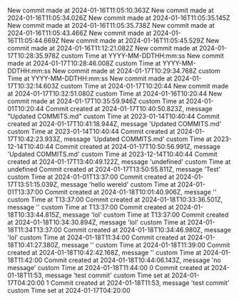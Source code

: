 New commit made at 2024-01-16T11:05:10.363Z
New commit made at 2024-01-16T11:05:34.026Z
New commit made at 2024-01-16T11:05:35.145Z
New commit made at 2024-01-16T11:05:35.738Z
New commit made at 2024-01-16T11:05:43.466Z
New commit made at 2024-01-16T11:05:44.669Z
New commit made at 2024-01-16T11:05:45.529Z
New commit made at 2024-01-16T11:12:21.082Z
New commit made at 2024-01-17T10:28:35.978Z custom Time at YYYY-MM-DDTHH:mm:ss
New commit made at 2024-01-17T10:28:46.008Z custom Time at YYYY-MM-DDTHH:mm:ss
New commit made at 2024-01-17T10:29:34.768Z custom Time at YYYY-MM-DDTHH:mm:ss
New commit made at 2024-01-17T10:32:14.603Z custom Time at 2024-01-17T10:20:44
New commit made at 2024-01-17T10:32:51.080Z custom Time at 2024-01-16T10:20:44
New commit made at 2024-01-17T10:35:59.946Z custom Time at 2024-01-01T10:20:44
Commit created at 2024-01-17T10:40:50.823Z, message "Updated COMMITS.md" custom Time at 2023-01-14T10:40:44
Commit created at 2024-01-17T10:41:18.944Z, message 'Updated COMMITS.md' custom Time at 2023-01-14T10:40:44
Commit created at 2024-01-17T10:42:23.933Z, message 'Updated COMMITS.md' custom Time at 2023-12-14T10:40:44
Commit created at 2024-01-17T10:50:56.991Z, message 'Updated COMMITS.md' custom Time at 2023-12-14T10:40:44
Commit created at 2024-01-17T13:40:49.122Z, message 'undefined' custom Time at undefined
Commit created at 2024-01-17T13:50:55.811Z, message 'Test' custom Time at 2024-01-01T13:37:00
Commit created at 2024-01-17T13:51:15.039Z, message 'hello wereld' custom Time at 2024-01-01T13:37:00
Commit created at 2024-01-18T10:01:40.906Z, message '' custom Time at T13:37:00
Commit created at 2024-01-18T10:33:36.501Z, message '' custom Time at T13:37:00
Commit created at 2024-01-18T10:33:44.815Z, message 'lol' custom Time at T13:37:00
Commit created at 2024-01-18T10:34:30.894Z, message 'lol' custom Time at 2024-01-18T11:34T13:37:00
Commit created at 2024-01-18T10:34:46.980Z, message 'lol' custom Time at 2024-01-18T11:34:00
Commit created at 2024-01-18T10:41:27.380Z, message '' custom Time at 2024-01-18T11:39:00
Commit created at 2024-01-18T10:42:42.168Z, message '' custom Time at 2024-01-18T11:42:00
Commit created at 2024-01-18T10:44:06.143Z, message 'no message' custom Time at 2024-01-18T11:44:00
0 Commit created at 2024-01-18T11:53, message 'test commit' custom Time set at 2024-01-17T04:20:00
1 Commit created at 2024-01-18T11:53, message 'test commit' custom Time set at 2024-01-17T04:20:00
